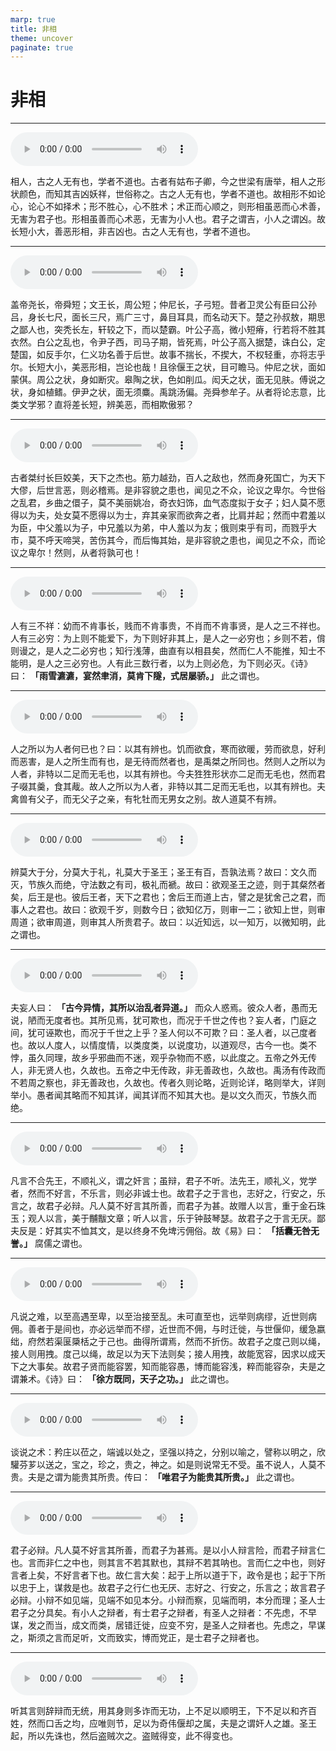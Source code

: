 ```yaml
---
marp: true
title: 非相
theme: uncover
paginate: true
---
```


# 非相

---

![](assets/audios/05/1.mp3)

相人，古之人无有也，学者不道也。古者有姑布子卿，今之世梁有唐举，相人之形状颜色，而知其吉凶妖祥，世俗称之。古之人无有也，学者不道也。故相形不如论心，论心不如择术；形不胜心，心不胜术；术正而心顺之，则形相虽恶而心术善，无害为君子也。形相虽善而心术恶，无害为小人也。君子之谓吉，小人之谓凶。故长短小大，善恶形相，非吉凶也。古之人无有也，学者不道也。

---

![](assets/audios/05/2.mp3)

盖帝尧长，帝舜短；文王长，周公短；仲尼长，子弓短。昔者卫灵公有臣曰公孙吕，身长七尺，面长三尺，焉广三寸，鼻目耳具，而名动天下。楚之孙叔敖，期思之鄙人也，突秃长左，轩较之下，而以楚霸。叶公子高，微小短瘠，行若将不胜其衣然。白公之乱也，令尹子西，司马子期，皆死焉，叶公子高入据楚，诛白公，定楚国，如反手尔，仁义功名善于后世。故事不揣长，不揳大，不权轻重，亦将志乎尔。长短大小，美恶形相，岂论也哉！且徐偃王之状，目可瞻马。仲尼之状，面如蒙倛。周公之状，身如断灾。皋陶之状，色如削瓜。闳夭之状，面无见肤。傅说之状，身如植鳍。伊尹之状，面无须麋。禹跳汤偏。尧舜参牟子。从者将论志意，比类文学邪？直将差长短，辨美恶，而相欺傲邪？

---

![](assets/audios/05/3.mp3)

古者桀纣长巨姣美，天下之杰也。筋力越劲，百人之敌也，然而身死国亡，为天下大僇，后世言恶，则必稽焉。是非容貌之患也，闻见之不众，论议之卑尔。今世俗之乱君，乡曲之儇子，莫不美丽姚冶，奇衣妇饰，血气态度拟于女子；妇人莫不愿得以为夫，处女莫不愿得以为士，弃其亲家而欲奔之者，比肩并起；然而中君羞以为臣，中父羞以为子，中兄羞以为弟，中人羞以为友；俄则束乎有司，而戮乎大市，莫不呼天啼哭，苦伤其今，而后悔其始，是非容貌之患也，闻见之不众，而论议之卑尔！然则，从者将孰可也！

---

![](assets/audios/05/4.mp3)

人有三不祥：幼而不肯事长，贱而不肯事贵，不肖而不肯事贤，是人之三不祥也。人有三必穷：为上则不能爱下，为下则好非其上，是人之一必穷也；乡则不若，偝则谩之，是人之二必穷也；知行浅薄，曲直有以相县矣，然而仁人不能推，知士不能明，是人之三必穷也。人有此三数行者，以为上则必危，为下则必灭。《诗》曰： __「雨雪瀌瀌，宴然聿消，莫肯下隧，式居屡骄。」__ 此之谓也。

---

![](assets/audios/05/5.mp3)

人之所以为人者何已也？曰：以其有辨也。饥而欲食，寒而欲暖，劳而欲息，好利而恶害，是人之所生而有也，是无待而然者也，是禹桀之所同也。然则人之所以为人者，非特以二足而无毛也，以其有辨也。今夫狌狌形状亦二足而无毛也，然而君子啜其羹，食其胾。故人之所以为人者，非特以其二足而无毛也，以其有辨也。夫禽兽有父子，而无父子之亲，有牝牡而无男女之别。故人道莫不有辨。

---

![](assets/audios/05/6.mp3)

辨莫大于分，分莫大于礼，礼莫大于圣王；圣王有百，吾孰法焉？故曰：文久而灭，节族久而绝，守法数之有司，极礼而褫。故曰：欲观圣王之迹，则于其粲然者矣，后王是也。彼后王者，天下之君也；舍后王而道上古，譬之是犹舍己之君，而事人之君也。故曰：欲观千岁，则数今日；欲知亿万，则审一二；欲知上世，则审周道；欲审周道，则审其人所贵君子。故曰：以近知远，以一知万，以微知明，此之谓也。

---

![](assets/audios/05/7.mp3)

夫妄人曰： __「古今异情，其所以治乱者异道。」__ 而众人惑焉。彼众人者，愚而无说，陋而无度者也。其所见焉，犹可欺也，而况于千世之传也？妄人者，门庭之间，犹可诬欺也，而况于千世之上乎？圣人何以不可欺？曰：圣人者，以己度者也。故以人度人，以情度情，以类度类，以说度功，以道观尽，古今一也。类不悖，虽久同理，故乡乎邪曲而不迷，观乎杂物而不惑，以此度之。五帝之外无传人，非无贤人也，久故也。五帝之中无传政，非无善政也，久故也。禹汤有传政而不若周之察也，非无善政也，久故也。传者久则论略，近则论详，略则举大，详则举小。愚者闻其略而不知其详，闻其详而不知其大也。是以文久而灭，节族久而绝。

---

![](assets/audios/05/8.mp3)

凡言不合先王，不顺礼义，谓之奸言；虽辩，君子不听。法先王，顺礼义，党学者，然而不好言，不乐言，则必非诚士也。故君子之于言也，志好之，行安之，乐言之，故君子必辩。凡人莫不好言其所善，而君子为甚。故赠人以言，重于金石珠玉；观人以言，美于黼黻文章；听人以言，乐于钟鼓琴瑟。故君子之于言无厌。鄙夫反是：好其实不恤其文，是以终身不免埤污佣俗。故《易》曰： __「括囊无咎无誉。」__ 腐儒之谓也。

---

![](assets/audios/05/9.mp3)

凡说之难，以至高遇至卑，以至治接至乱。未可直至也，远举则病缪，近世则病佣。善者于是间也，亦必远举而不缪，近世而不佣，与时迁徙，与世偃仰，缓急嬴绌，府然若渠匽檃栝之于己也。曲得所谓焉，然而不折伤。故君子之度己则以绳，接人则用拽。度己以绳，故足以为天下法则矣；接人用拽，故能宽容，因求以成天下之大事矣。故君子贤而能容罢，知而能容愚，博而能容浅，粹而能容杂，夫是之谓兼术。《诗》曰： __「徐方既同，天子之功。」__ 此之谓也。

---

![](assets/audios/05/10.mp3)

谈说之术：矜庄以莅之，端诚以处之，坚强以持之，分别以喻之，譬称以明之，欣驩芬芗以送之，宝之，珍之，贵之，神之。如是则说常无不受。虽不说人，人莫不贵。夫是之谓为能贵其所贵。传曰： __「唯君子为能贵其所贵。」__ 此之谓也。

---

![](assets/audios/05/11.mp3)

君子必辩。凡人莫不好言其所善，而君子为甚焉。是以小人辩言险，而君子辩言仁也。言而非仁之中也，则其言不若其默也，其辩不若其呐也。言而仁之中也，则好言者上矣，不好言者下也。故仁言大矣：起于上所以道于下，政令是也；起于下所以忠于上，谋救是也。故君子之行仁也无厌、志好之、行安之，乐言之；故言君子必辩。小辩不如见端，见端不如见本分。小辩而察，见端而明，本分而理；圣人士君子之分具矣。有小人之辩者，有士君子之辩者，有圣人之辩者：不先虑，不早谋，发之而当，成文而类，居错迁徙，应变不穷，是圣人之辩者也。先虑之，早谋之，斯须之言而足听，文而致实，博而党正，是士君子之辩者也。

---

![](assets/audios/05/12.mp3)

听其言则辞辩而无统，用其身则多诈而无功，上不足以顺明王，下不足以和齐百姓，然而口舌之均，应唯则节，足以为奇伟偃却之属，夫是之谓奸人之雄。圣王起，所以先诛也，然后盗贼次之。盗贼得变，此不得变也。